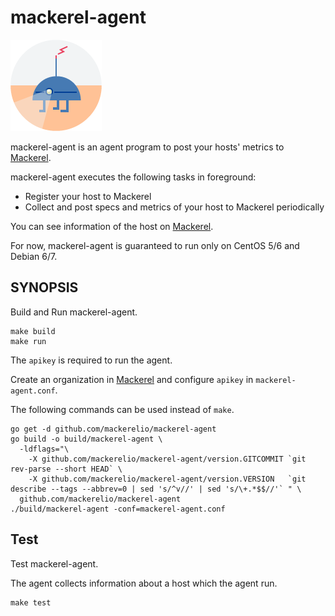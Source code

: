 mackerel-agent
===============

![agent-si](docs/images/agent-si.png "mackerel-agent")

mackerel-agent is an agent program to post your hosts' metrics to [Mackerel](https://mackerel.io/).

mackerel-agent executes the following tasks in foreground:
- Register your host to Mackerel
- Collect and post specs and metrics of your host to Mackerel periodically

You can see information of the host on [Mackerel](https://mackerel.io/).

For now, mackerel-agent is guaranteed to run only on CentOS 5/6 and Debian 6/7.

SYNOPSIS
--------

Build and Run mackerel-agent.

```
make build
make run
```

The `apikey` is required to run the agent.

Create an organization in [Mackerel](https://mackerel.io/) and configure `apikey` in `mackerel-agent.conf`.


The following commands can be used instead of `make`.

```
go get -d github.com/mackerelio/mackerel-agent
go build -o build/mackerel-agent \
  -ldflags="\
    -X github.com/mackerelio/mackerel-agent/version.GITCOMMIT `git rev-parse --short HEAD` \
    -X github.com/mackerelio/mackerel-agent/version.VERSION   `git describe --tags --abbrev=0 | sed 's/^v//' | sed 's/\+.*$$//'` " \
  github.com/mackerelio/mackerel-agent
./build/mackerel-agent -conf=mackerel-agent.conf
```


Test
----------

Test mackerel-agent.

The agent collects information about a host which the agent run.

```
make test
```

